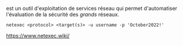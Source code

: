 est un outil d'exploitation de services réseau qui permet d'automatiser l'évaluation de la sécurité des _grands_ réseaux.
```
netexec <protocol> <target(s)> -u username -p 'October2022!'
```


https://www.netexec.wiki/
